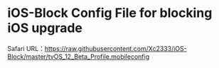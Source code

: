 # iOS-Block Config File for blocking iOS upgrade 

Safari URL：https://raw.githubusercontent.com/Xc2333/iOS-Block/master/tvOS_12_Beta_Profile.mobileconfig

